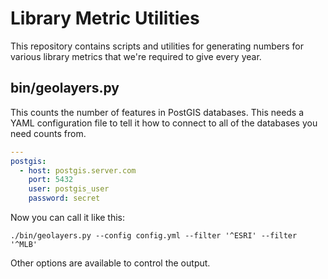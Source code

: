 
# Library Metric Utilities

This repository contains scripts and utilities for generating numbers for
various library metrics that we're required to give every year.

## bin/geolayers.py

This counts the number of features in PostGIS databases. This needs a YAML
configuration file to tell it how to connect to all of the databases you need
counts from.

```yaml
---
postgis:
  - host: postgis.server.com
    port: 5432
    user: postgis_user
    password: secret
```

Now you can call it like this:

```shell
./bin/geolayers.py --config config.yml --filter '^ESRI' --filter '^MLB'
```

Other options are available to control the output.

